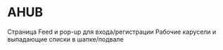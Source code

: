 # AHUB

Страница Feed и pop-up для входа/регистрации
Рабочие карусели и выпадающие списки в шапке/подвале
